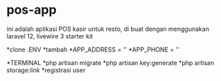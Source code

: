 # pos-app
ini adalah aplikasi POS kasir untuk resto, di buat dengan menggunakan laravel 12, livewire 3 starter kit

*clone .ENV
*tambah
*APP_ADDRESS = ''
*APP_PHONE = ''

*TERMINAL
*php artisan migrate
*php artisan key:generate
*php artisan storage:link
*registrasi user
